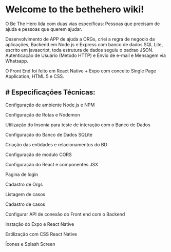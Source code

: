 # Welcome to the bethehero wiki!
O Be The Hero lida com duas vias específicas: Pessoas que precisam de ajuda e pessoas que querem ajudar. 

Desenvolvimento de APP de ajuda a ORGs, criei a regra de negocio da aplicações,  Backend em Node.js e Express com banco de dados SQL Lite, escrito em javascript, toda estrutura de dados seguiu o padrao JSON. Autenticação de Usuário (Metodo HTTP) e Envio de e-mail e Mensagem via Whatsapp.

O Front End foi feito em React Native + Expo com conceito Single Page Application, HTML 5 e CSS.

## # Especificações Técnicas:

Configuração de ambiente Node.js e NPM

Configuração de Rotas e Nodemon

Utilização do Insonia para teste de interação com o Banco de Dados

Configuração do Banco de Dados  SQLite

Criação das entidades e relacionamentos do BD

Configuração de modulo CORS

Configuração do React e componentes JSX

Pagina de login

Cadastro de Orgs

Listagem de casos

Cadastro de casos

Configurar API de conexão do Front end com o Backend

Instação do Expo e React Native

Estilização com CSS React Native

Ícones e Splash Screen
